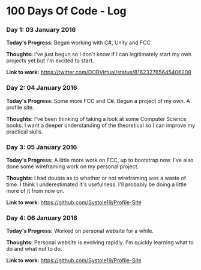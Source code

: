 # 100 Days Of Code - Log

### Day 1: 03 January 2016

**Today's Progress**: Began working with C#, Unity and FCC

**Thoughts:** I've just begun so I don't know if I can legitimately start my own projects yet but I'm excited to start.

**Link to work:** https://twitter.com/DOBVirtual/status/816232765645406208

### Day 2: 04 January 2016

**Today's Progress**: Some more FCC and C#. Begun a project of my own. A profile site.

**Thoughts:** I've been thinking of taking a look at some Computer Science books. I want a deeper understanding of the theoretical so I can improve my practical skills.

### Day 3: 05 January 2016

**Today's Progress:** A little more work on FCC, up to bootstrap now. I've also done some wireframing work on my personal project. 

**Thoughts:** I had doubts as to whether or not wireframing was a waste of time. I think I underestimated it's usefulness. I'll probably be doing a little more of it from now on.

**Link to work:** https://github.com/Systole19/Profile-Site

### Day 4: 06 January 2016

**Today's Progress:** Worked on personal website for a while.

**Thoughts:** Personal website is evolving rapidly. I'm quickly learning what to do and what not to do.

**Link to work:** https://github.com/Systole19/Profile-Site
